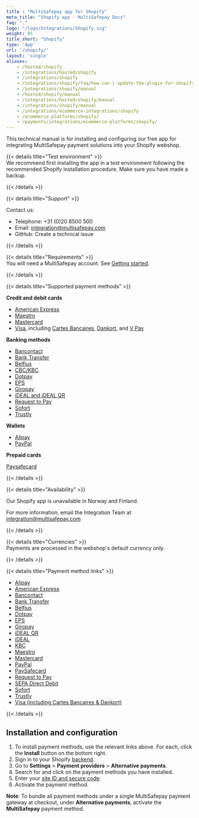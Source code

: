 ```yaml
---
title : "MultiSafepay app for Shopify"
meta_title: "Shopify app - MultiSafepay Docs"
faq: "."
logo: "/logo/Integrations/Shopify.svg"
weight: 05
title_short: "Shopify"
type: 'App'
url: '/shopify/'
layout: 'single'
aliases: 
    - /hosted/shopify
    - /integrations/hosted/shopify
    - /integrations/shopify
    - /integrations/shopify/faq/how-can-i-update-the-plugin-for-shopify/
    - /integrations/shopify/manual
    - /hosted/shopify/manual
    - /integrations/hosted/shopify/manual
    - /integrations/shopify/manual
    - /integrations/ecommerce-integrations/shopify
    - /ecommerce-platforms/shopify/
    - /payments/integrations/ecommerce-platforms/shopify/
---
```


This technical manual is for installing and configuring our free app for integrating MultiSafepay payment solutions into your Shopify webshop.

{{< details title="Test environment" >}}
&nbsp;  
We recommend first installing the app in a test environment following the recommended Shopify installation procedure. Make sure you have made a backup.

{{< /details >}}

{{< details title="Support" >}}

Contact us:

- Telephone: +31 (0)20 8500 500
- Email: <integration@multisafepay.com>
- GitHub: Create a technical issue

{{< /details >}}

{{< details title="Requirements" >}}
&nbsp;  
You will need a MultiSafepay account. See [Getting started](/getting-started/).

{{< /details >}}

{{< details title="Supported payment methods" >}}

**Credit and debit cards**

- [American Express](/payment-methods/american-express)
- [Maestro](/payment-methods/maestro)
- [Mastercard](/payment-methods/mastercard)
- [Visa](/payments/methods/credit-and-debit-cards/visa), including [Cartes Bancaires](/payment-methods/cartes-bancaires), [Dankort](/payment-methods/dankort), and [V Pay](/payment-methods/vpay/)

**Banking methods**

- [Bancontact](/payment-methods/bancontact)
- [Bank Transfer](/payment-methods/bank-transfer)
- [Belfius](/payment-methods/belfius)
- [CBC/KBC](/payment-methods/cbc-kbc)
- [Dotpay](/payment-methods/dotpay)
- [EPS](/payment-methods/eps)
- [Giropay](/payment-methods/giropay)
- [iDEAL and iDEAL QR](/payment-methods/ideal)
- [Request to Pay](/payments/methods/banks/request-to-pay)
- [Sofort](/payment-methods/sofort)
- [Trustly](/payment-methods/trustly)

**Wallets**

- [Alipay](/payment-methods/alipay)
- [PayPal](/payment-methods/paypal)

**Prepaid cards**

[Paysafecard](/payment-methods/paysafecard)

{{< /details >}}

{{< details title="Availability" >}}

Our Shopify app is unavailable in Norway and Finland. 

For more information, email the Integration Team at <integration@multisafepay.com>

{{< /details >}}

{{< details title="Currencies" >}}
&nbsp;  
Payments are processed in the webshop's default currency only.

{{< /details >}}

{{< details title="Payment method links" >}}

  * [Alipay](https://www.shopify.com/login?redirect=%2Fadmin%2Fauthorize_gateway%2F1052872)
  * [American Express](https://www.shopify.com/login?redirect=%2Fadmin%2Fauthorize_gateway%2F1052852)
  * [Bancontact](https://www.shopify.com/login?redirect=%2Fadmin%2Fauthorize_gateway%2F1052848)
  * [Bank Transfer](https://www.shopify.com/login?redirect=%2Fadmin%2Fauthorize_gateway%2F1052868)
  * [Belfius](https://www.shopify.com/login?redirect=%2Fadmin%2Fauthorize_gateway%2F1052846)
  * [Dotpay](https://www.shopify.com/login?redirect=%2Fadmin%2Fauthorize_gateway%2F1052874)
  * [EPS](https://www.shopify.com/login?redirect=%2Fadmin%2Fauthorize_gateway%2F1052876)
  * [Giropay](https://www.shopify.com/login?redirect=%2Fadmin%2Fauthorize_gateway%2F1052864)
  * [iDEAL QR](https://www.shopify.com/login?redirect=%2Fadmin%2Fauthorize_gateway%2F1052850)
  * [iDEAL](https://www.shopify.com/login?redirect=%2Fadmin%2Fauthorize_gateway%2F1052844)
  * [KBC](https://www.shopify.com/login?redirect=%2Fadmin%2Fauthorize_gateway%2F1052862)
  * [Maestro](https://www.shopify.com/login?redirect=%2Fadmin%2Fauthorize_gateway%2F1052870)
  * [Mastercard](https://www.shopify.com/login?redirect=%2Fadmin%2Fauthorize_gateway%2F1052842)
  * [PayPal](https://www.shopify.com/login?redirect=%2Fadmin%2Fauthorize_gateway%2F1052854)
  * [PaySafecard](https://www.shopify.com/login?redirect=%2Fadmin%2Fauthorize_gateway%2F1052856)
  * [Request to Pay](https://www.shopify.com/login?redirect=%2Fadmin%2Fauthorize_gateway%2F1055441)
  * [SEPA Direct Debit](https://www.shopify.com/login?redirect=%2Fadmin%2Fauthorize_gateway%2F1052858)
  * [Sofort](https://www.shopify.com/login?redirect=%2Fadmin%2Fauthorize_gateway%2F1052866)
  * [Trustly](https://www.shopify.com/login?redirect=%2Fadmin%2Fauthorize_gateway%2F1053945)
  * [Visa (including Cartes Bancaires & Dankort)](https://www.shopify.com/login?redirect=%2Fadmin%2Fauthorize_gateway%2F1030328)

{{< /details >}}

## Installation and configuration

1. To install payment methods, use the relevant links above. For each, click the **Install** button on the bottom right.
2. Sign in to your Shopify [backend](/getting-started/glossary/#backend).
3. Go to **Settings** > **Payment providers** > **Alternative payments**.
4. Search for and click on the payment methods you have installed.
5. Enter your [site ID and secure code](/set-up-your-account/site-id-api-key-secure-code).
6. Activate the payment method.

**Note**: To bundle all payment methods under a single MultiSafepay payment gateway at checkout, under **Alternative payments**, activate the **MultiSafepay** payment method.

